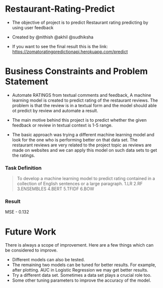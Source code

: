 # Restaurant-Rating-Predict

- The objective of project is to predict Restaurant rating predicting by using user feedback

- Created by
@nithish @akhil @sudhiksha

- If you want to see the final result this is the link: https://zomatoratingpredictionapi.herokuapp.com/predict


# Business Constraints and Problem Statement

- Automate RATINGS from textual comments and feedback, A machine learning model is created to predict rating of the restaurant reviews. The problem is that the review is in a textual form and the model should able ot predict by review and automate a result. 
- The main motive behind this project is to predict whether the given feedback or review in textual context is 1-5 range. 

- The basic approach was trying a different machine learning model and look for the one who is performing better on that data set. The restaurant reviews are very related to the project topic as reviews are made on websites and we can apply this model on such data sets to get the ratings.

### Task Definition

> To develop a machine learning model to predict rating contained in a collection of English sentences or a large paragraph.
1.LR
2.RF
3.ENSEMBLES
4.BERT
5.TFIDF
6.BOW

###  Result

MSE - 0.132

# Future Work

There is always a scope of improvement. Here are a few things which can be considered to improve. 
* Different models can also be tested.
* The remaining two models can be tuned for better results. For example, after plotting. AUC in  Logistic Regression we may get better results.
* Try a different data set. Sometimes a data set plays a crucial role too. 
* Some other tuning parameters to improve the accuracy of the model.

